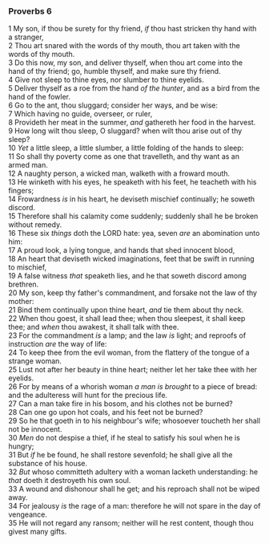 ### Proverbs 6

1 My son, if thou be surety for thy friend, *if* thou hast stricken thy hand with a stranger,  
2 Thou art snared with the words of thy mouth, thou art taken with the words of thy mouth.  
3 Do this now, my son, and deliver thyself, when thou art come into the hand of thy friend; go, humble thyself, and make sure thy friend.  
4 Give not sleep to thine eyes, nor slumber to thine eyelids.  
5 Deliver thyself as a roe from the hand *of the hunter*, and as a bird from the hand of the fowler.  
6 Go to the ant, thou sluggard; consider her ways, and be wise:  
7 Which having no guide, overseer, or ruler,  
8 Provideth her meat in the summer, *and* gathereth her food in the harvest.  
9 How long wilt thou sleep, O sluggard? when wilt thou arise out of thy sleep?  
10 *Yet* a little sleep, a little slumber, a little folding of the hands to sleep:  
11 So shall thy poverty come as one that travelleth, and thy want as an armed man.  
12 A naughty person, a wicked man, walketh with a froward mouth.  
13 He winketh with his eyes, he speaketh with his feet, he teacheth with his fingers;  
14 Frowardness *is* in his heart, he deviseth mischief continually; he soweth discord.  
15 Therefore shall his calamity come suddenly; suddenly shall he be broken without remedy.  
16 These six *things* doth the LORD hate: yea, seven *are* an abomination unto him:  
17 A proud look, a lying tongue, and hands that shed innocent blood,  
18 An heart that deviseth wicked imaginations, feet that be swift in running to mischief,  
19 A false witness *that* speaketh lies, and he that soweth discord among brethren.  
20 My son, keep thy father's commandment, and forsake not the law of thy mother:  
21 Bind them continually upon thine heart, *and* tie them about thy neck.  
22 When thou goest, it shall lead thee; when thou sleepest, it shall keep thee; and *when* thou awakest, it shall talk with thee.  
23 For the commandment *is* a lamp; and the law *is* light; and reproofs of instruction *are* the way of life:  
24 To keep thee from the evil woman, from the flattery of the tongue of a strange woman.  
25 Lust not after her beauty in thine heart; neither let her take thee with her eyelids.  
26 For by means of a whorish woman *a man is brought* to a piece of bread: and the adulteress will hunt for the precious life.  
27 Can a man take fire in his bosom, and his clothes not be burned?  
28 Can one go upon hot coals, and his feet not be burned?  
29 So he that goeth in to his neighbour's wife; whosoever toucheth her shall not be innocent.  
30 *Men* do not despise a thief, if he steal to satisfy his soul when he is hungry;  
31 But *if* he be found, he shall restore sevenfold; he shall give all the substance of his house.  
32 *But* whoso committeth adultery with a woman lacketh understanding: he *that* doeth it destroyeth his own soul.  
33 A wound and dishonour shall he get; and his reproach shall not be wiped away.  
34 For jealousy *is* the rage of a man: therefore he will not spare in the day of vengeance.  
35 He will not regard any ransom; neither will he rest content, though thou givest many gifts.  
